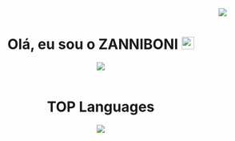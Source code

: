 <div align="right">
  <img  src="https://gpvc.arturio.dev/zanniboni">
</div>
<div align="center">
<h1>Olá, eu sou o <strong>ZANNIBONI</strong> <img src="https://media.giphy.com/media/hvRJCLFzcasrR4ia7z/giphy.gif" width="25px"> </h1>
<img  src="http://github-readme-streak-stats.herokuapp.com?user=zanniboni&theme=dracula&hide_border=true">
</div>
<br>
<div align="center">
  <h1>TOP Languages</strong></h1>
  <img  src="https://github-readme-stats.vercel.app/api/top-langs/?username=zanniboni">
</div>
